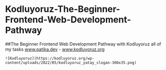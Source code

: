 # Kodluyoruz-The-Beginner-Frontend-Web-Development-Pathway
##The Beginner Frontend Web Development Pathway with Kodluyoruz all of my tasks
www.patika.dev - www.kodluyoruz.org

    ![Kodluyoruz](https://kodluyoruz.org/wp-content/uploads/2022/05/kodluyoruz_yatay_slogan-300x35.png)
  

